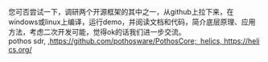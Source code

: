 您可否尝试一下，调研两个开源框架的其中之一，从github上拉下来，在windows或linux上编译，运行demo，并阅读文档和代码，简介底层原理、应用方法，考虑二次开发可能，觉得ok的话我们进一步交流。pothos sdr, ,https://github.com/pothosware/PothosCore;  helics, https://helics.org/